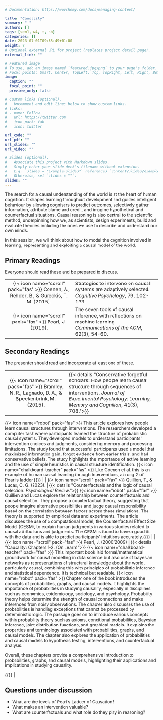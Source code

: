 ```yaml
---
# Documentation: https://wowchemy.com/docs/managing-content/

title: "Causality"
summary: " "
authors: []
tags: [sem1, w4, t, nb]
categories: []
date: 2023-07-01T09:58:49+01:00
weight: 7
# Optional external URL for project (replaces project detail page).
external_link: ""

# Featured image
# To use, add an image named `featured.jpg/png` to your page's folder.
# Focal points: Smart, Center, TopLeft, Top, TopRight, Left, Right, BottomLeft, Bottom, BottomRight.
image:
  caption: ""
  focal_point: ""
  preview_only: false

# Custom links (optional).
#   Uncomment and edit lines below to show custom links.
# links:
# - name: Follow
#   url: https://twitter.com
#   icon_pack: fab
#   icon: twitter

url_code: ""
url_pdf: ""
url_slides: ""
url_video: ""

# Slides (optional).
#   Associate this project with Markdown slides.
#   Simply enter your slide deck's filename without extension.
#   E.g. `slides = "example-slides"` references `content/slides/example-slides.md`.
#   Otherwise, set `slides = ""`.
slides: ""
---
```


The search for a causal understanding of the world is at the heart of human cognition. It shapes learning throughout development and guides intelligent behaviour by allowing cognisers to predict outcomes, selectively gather information, attribute blame and credit, and imagine hypothetical and counterfactual situations. Causal reasoning is also central to the scientific method, underpinning how we, as scientists, design experiments, build and evaluate theories including the ones we use to describe and understand our own minds.

In this session, we will think about how to model the cognition involved in learning, representing and exploiting a causal model of the world.

## Primary Readings

Everyone should read these and be prepared to discuss.

|  |  |
|:----:|:-----|
| {{< icon name="scroll" pack="fas" >}} Coenen, A., Rehder, B., & Gureckis, T. M. (2015).   |  Strategies to intervene on causal systems are adaptively selected. *Cognitive Psychology*, 79, 102-133. | <!-- {{< details "">}} {{< icon name="robot" pack="fas" >}} This research explores different strategies people use when intervening on causal systems to learn about their underlying structure. The study compares two models: the Information Gain (IG) model, which suggests learners should choose interventions that minimize uncertainty, and the Positive Testing Strategy (PTS), which predicts a preference for interventions that activate a high proportion of links in a hypothesis. The findings show that individuals use a mixture of these two strategies and can adaptively alter their behavior based on the success or failure of previous strategies. Time pressure also influences strategy selection.{{</details>}} -->
| {{< icon name="scroll" pack="fas" >}} Pearl, J. (2019). | The seven tools of causal inference, with reflections on machine learning. *Communications of the ACM*, 62(3), 54-60.|
<!-- {{< details "">}}{{< icon name="robot" pack="fas" >}} This article explores obstacles in machine learning systems, such as adaptability, explainability, and cause-effect understanding, and proposes the use of causal modeling tools to overcome these challenges. It discusses the three-level hierarchy of causal reasoning, which involves association, intervention, and counterfactual thinking. Causal diagrams and structural causal models are presented as crucial tools for representing and estimating causal effects from data.{{</details>}}  -->

## Secondary Readings

The presenter should read and incorporate at least one of these.

|  |  |
|:----:|:-----|
{{< icon name="scroll" pack="fas" >}} Bramley, N. R., Lagnado, D. A., & Speekenbrink, M. (2015). | {{< details "Conservative forgetful scholars: How people learn causal structure through sequences of interventions. *Journal of Experimental Psychology: Learning, Memory and Cognition*, 41(3), 708.">}}
{{< icon name="robot" pack="fas" >}} This article explores how people learn causal structures through interventions. The researchers developed a computer task where participants learned the structure of probabilistic causal systems. They developed models to understand participants' intervention choices and judgments, considering memory and processing limitations. The study found that successful participants used a model that maximized information gain, forgot evidence from earlier trials, and had conservative beliefs. The study highlights the importance of active learning and the use of simple heuristics in causal structure identification.
{{< icon name="chalkboard-teacher" pack="fas" >}} Like Coenen et al, this is an example of human causal learning through interventions, at rung 2 of Pearl's ladder.{{</details>}} |
| {{< icon name="scroll" pack="fas" >}}  Quillien, T., & Lucas, C. G. (2023).  |  {{< details "Counterfactuals and the logic of causal selection. *Psychological Review*.">}}
{{< icon name="robot" pack="fas" >}} Quillien and Lucas explore the relationship between counterfactuals and causal selection. They propose a counterfactual theory, suggesting that people imagine alternative possibilities and judge causal responsibility based on the correlation between factors across these simulations. The theory is supported by empirical data and experiments. The article discusses the use of a computational model, the Counterfactual Effect Size Model (CESM), to explain human judgments in various studies related to causal attributions and judgments. The CESM is found to have a good fit with the data and is able to predict participants' intuitions accurately.{{</details>}} |
| {{< icon name="scroll" pack="fas" >}}  Pearl, J. (2000/2009) |  {{< details "Causality: Chapters 1-2. (On Learn)">}}
{{< icon name="chalkboard-teacher" pack="fas" >}} This important book laid formal/mathmatical groundwork for causal modelling in data science but also use of bayesian networks as representations of structural knowledge about the world, particularly causal, combining this with principles of probabilistic inference and statistical dependence. It is technical but readable.
{{< icon name="robot" pack="fas" >}} Chapter one of the book introduces the concepts of probabilities, graphs, and causal models. It highlights the importance of probabilities in studying causality, especially in disciplines such as economics, epidemiology, sociology, and psychology. Probability theory helps determine the strength of causal connections and make inferences from noisy observations. The chapter also discusses the use of probabilities in handling exceptions that cannot be processed by deterministic logic. The passage goes on to introduce various concepts within probability theory such as axioms, conditional probabilities, Bayesian inference, joint distribution functions, and graphical models. It explains the properties and terminology associated with probabilities, graphs, and causal models. The chapter also explores the application of probabilities and causal models to hypothesis testing, interventions, and counterfactual analysis.

Overall, these chapters provide a comprehensive introduction to probabilities, graphs, and causal models, highlighting their applications and implications in studying causality.

 {{</details>}} |





## Questions under discussion

- What are the levels of Pearl’s Ladder of Causation?
- What makes an intervention valuable?
- What are counterfactuals and what role do they play in reasoning?

